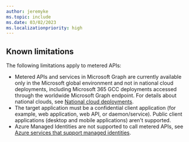 ```yaml
---
author: jeremyke
ms.topic: include
ms.date: 03/02/2023
ms.localizationpriority: high
---
```

## Known limitations

The following limitations apply to metered APIs:

- Metered APIs and services in Microsoft Graph are currently available only in the Microsoft global environment and not in national cloud deployments, including Microsoft 365 GCC deployments accessed through the worldwide Microsoft Graph endpoint. For details about national clouds, see [National cloud deployments](/graph/deployments).
- The target application must be a confidential client application (for example, web application, web API, or daemon/service). Public client applications (desktop and mobile applications) aren't supported.
- Azure Managed Identities are not supported to call metered APIs, see [Azure services that support managed identities](/entra/identity/managed-identities-azure-resources/managed-identities-status).
